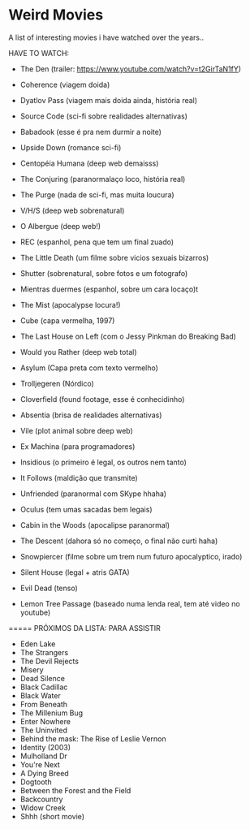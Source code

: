 # Weird Movies

A list of interesting movies i have watched over the years..

HAVE TO WATCH:
- The Den (trailer: https://www.youtube.com/watch?v=t2GirTaN1fY)


- Coherence (viagem doida)
- Dyatlov Pass (viagem mais doida ainda, história real)
- Source Code (sci-fi sobre realidades alternativas)
- Babadook (esse é pra nem durmir a noite)
- Upside Down (romance sci-fi)
- Centopéia Humana (deep web demaisss)
- The Conjuring (paranormalaço loco, história real)
- The Purge (nada de sci-fi, mas muita loucura)
- V/H/S (deep web sobrenatural)
- O Albergue (deep web!)
- REC (espanhol, pena que tem um final zuado)
- The Little Death (um filme sobre vicios sexuais bizarros)
- Shutter (sobrenatural, sobre fotos e um fotografo)
- Mientras duermes (espanhol, sobre um cara locaço)t
- The Mist (apocalypse locura!)
- Cube (capa vermelha, 1997)
- The Last House on Left (com o Jessy Pinkman do Breaking Bad)
- Would you Rather (deep web total)
- Asylum (Capa preta com texto vermelho)
- Trolljegeren (Nórdico)
- Cloverfield (found footage, esse é conhecidinho)	
- Absentia (brisa de realidades alternativas)
- Vile (plot animal sobre deep web)
- Ex Machina (para programadores)
- Insidious (o primeiro é legal, os outros nem tanto)
- It Follows (maldição que transmite)
- Unfriended (paranormal com SKype hhaha)
- Oculus (tem umas sacadas bem legais)
- Cabin in the Woods (apocalipse paranormal)
- The Descent (dahora só no começo, o final não curti haha)
- Snowpiercer (filme sobre um trem num futuro apocalyptico, irado)
- Silent House (legal + atris GATA)
- Evil Dead (tenso)
- Lemon Tree Passage (baseado numa lenda real, tem até video no youtube)


===== PRÓXIMOS DA LISTA: PARA ASSISTIR
- Eden Lake
- The Strangers
- The Devil Rejects
- Misery
- Dead Silence
- Black Cadillac
- Black Water
- From Beneath
- The Millenium Bug
- Enter Nowhere
- The Uninvited
- Behind the mask: The Rise of Leslie Vernon
- Identity (2003)
- Mulholland Dr
- You're Next
- A Dying Breed
- Dogtooth
- Between the Forest and the Field
- Backcountry
- Widow Creek
- Shhh (short movie)
